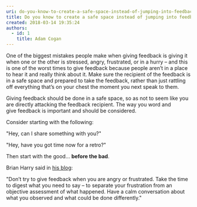 ```yaml
---
uri: do-you-know-to-create-a-safe-space-instead-of-jumping-into-feedback
title: Do you know to create a safe space instead of jumping into feedback?
created: 2018-03-14 19:35:24
authors:
  - id: 1
    title: Adam Cogan
---
```





<span class='intro'> <p>One of the biggest mistakes people make when giving feedback is giving it when one or the other is stressed, angry, frustrated, or in a hurry – and this is one of the worst times to give feedback because people aren’t in a place to hear it and really think about it.&#160;Make sure the recipient of the feedback is in a safe space and prepared to take the feedback, rather than just rattling off everything that’s on your chest the moment you next speak to them.&#160;</p><p>​Giving feedback should be done in a safe space, so as not to seem like you are directly attacking the feedback recipient. The&#160;way you word and give&#160;feedback is important and should be considered.&#160;<br></p><p>Consider starting with the following&#58;<br></p><p class="ssw15-rteElement-GreyBox">&quot;Hey, can I share something with you?&quot;<br></p><div><p class="ssw15-rteElement-GreyBox">&quot;Hey, have you got time now for a retro?&quot;<br></p><p>Then start with the good…&#160;<strong>before the bad</strong>. <br></p></div> </span>

<div><p>Brian Harry said in <a href="https&#58;//blogs.msdn.microsoft.com/bharry/2017/08/18/taking-feedback/">his blog​​</a>&#58;</p><p class="ssw15-rteElement-GreyBox">&quot;​Don’t try to give feedback when you are angry or frustrated.&#160;Take&#160;the time to digest what you need to say – to separate your frustration from an objective assessment of what happened. Have a calm conversation about what you observed and what could be done differently.​&quot;​​<br></p></div>



